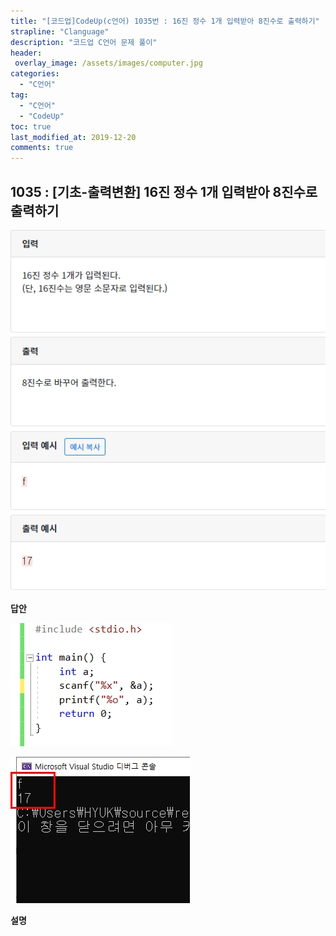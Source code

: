 ```yaml
---
title: "[코드업]CodeUp(c언어) 1035번 : 16진 정수 1개 입력받아 8진수로 출력하기"
strapline: "Clanguage"
description: "코드업 C언어 문제 풀이"
header:
 overlay_image: /assets/images/computer.jpg
categories:
  - "C언어"
tag:
  - "C언어"
  - "CodeUp"
toc: true
last_modified_at: 2019-12-20
comments: true
---
```


## 1035 : [기초-출력변환] 16진 정수 1개 입력받아 8진수로 출력하기

![c1035](/assets/images/c1035.jpg)

**답안**<br>

![c1035](/assets/images/c1035-2.jpg)

![c1035](/assets/images/c1035-1.jpg)

**설명**








